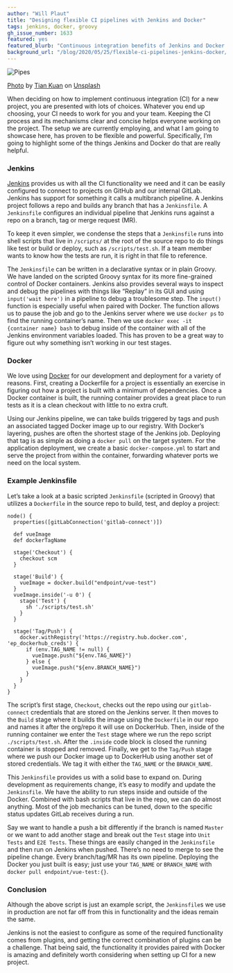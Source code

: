 ```yaml
---
author: "Will Plaut"
title: "Designing flexible CI pipelines with Jenkins and Docker"
tags: jenkins, docker, groovy
gh_issue_number: 1633
featured: yes
featured_blurb: "Continuous integration benefits of Jenkins and Docker for your team"
background_url: "/blog/2020/05/25/flexible-ci-pipelines-jenkins-docker/pipes.jpg"
---
```


![Pipes](/blog/2020/05/25/flexible-ci-pipelines-jenkins-docker/pipes.jpg)

[Photo](https://unsplash.com/photos/9AxFJaNySB8) by [Tian Kuan](https://unsplash.com/@realaxer) on [Unsplash](https://unsplash.com/)

When deciding on how to implement continuous integration (CI) for a new project, you are presented with lots of choices. Whatever you end up choosing, your CI needs to work for you and your team. Keeping the CI process and its mechanisms clear and concise helps everyone working on the project. The setup we are currently employing, and what I am going to showcase here, has proven to be flexible and powerful. Specifically, I’m going to highlight some of the things Jenkins and Docker do that are really helpful.

### Jenkins

[Jenkins](https://www.jenkins.io/) provides us with all the CI functionality we need and it can be easily configured to connect to projects on GitHub and our internal GitLab. Jenkins has support for something it calls a multibranch pipeline. A Jenkins project follows a repo and builds any branch that has a `Jenkinsfile`. A `Jenkinsfile` configures an individual pipeline that Jenkins runs against a repo on a branch, tag or merge request (MR).

To keep it even simpler, we condense the steps that a `Jenkinsfile` runs into shell scripts that live in `/scripts/` at the root of the source repo to do things like test or build or deploy, such as `/scripts/test.sh`. If a team member wants to know how the tests are run, it is right in that file to reference.

The `Jenkinsfile` can be written in a declarative syntax or in plain Groovy. We have landed on the scripted Groovy syntax for its more fine-grained control of Docker containers. Jenkins also provides several ways to inspect and debug the pipelines with things like “Replay” in its GUI and using `input('wait here')` in a pipeline to debug a troublesome step. The `input()` function is especially useful when paired with Docker. The function allows us to pause the job and go to the Jenkins server where we use `docker ps` to find the running container’s name. Then we use `docker exec -it {container name} bash` to debug inside of the container with all of the Jenkins environment variables loaded. This has proven to be a great way to figure out why something isn’t working in our test stages.

### Docker

We love using [Docker](https://www.docker.com/) for our development and deployment for a variety of reasons. First, creating a Dockerfile for a project is essentially an exercise in figuring out how a project is built with a minimum of dependencies. Once a Docker container is built, the running container provides a great place to run tests as it is a clean checkout with little to no extra cruft.

Using our Jenkins pipeline, we can take builds triggered by tags and push an associated tagged Docker image up to our registry. With Docker’s layering, pushes are often the shortest stage of the Jenkins job. Deploying that tag is as simple as doing a `docker pull` on the target system. For the application deployment, we create a basic `docker-compose.yml` to start and serve the project from within the container, forwarding whatever ports we need on the local system.

### Example Jenkinsfile

Let’s take a look at a basic scripted `Jenkinsfile` (scripted in Groovy) that utilizes a `Dockerfile` in the source repo to build, test, and deploy a project:

```nohighlight
node() {
  properties([gitLabConnection('gitlab-connect')])

  def vueImage
  def dockerTagName
 
  stage('Checkout') {
    checkout scm
  }

  stage('Build') {
    vueImage = docker.build("endpoint/vue-test")
  }
  vueImage.inside('-u 0') {
    stage('Test') {
      sh './scripts/test.sh'
    }
  }

  stage('Tag/Push') {
    docker.withRegistry('https://registry.hub.docker.com', 'ep_dockerhub_creds') {
      if (env.TAG_NAME != null) {
        vueImage.push("${env.TAG_NAME}")
      } else {
        vueImage.push("${env.BRANCH_NAME}")
      }
    }
  }
}
```

The script’s first stage, `Checkout`, checks out the repo using our `gitlab-connect` credentials that are stored on the Jenkins server. It then moves to the `Build` stage where it builds the image using the `Dockerfile` in our repo and names it after the org/repo it will use on DockerHub. Then, inside of the running container we enter the `Test` stage where we run the repo script `./scripts/test.sh`. After the `.inside` code block is closed the running container is stopped and removed. Finally, we get to the `Tag/Push` stage where we push our Docker image up to DockerHub using another set of stored credentials. We tag it with either the `TAG_NAME` or the `BRANCH_NAME`.

This `Jenkinsfile` provides us with a solid base to expand on. During development as requirements change, it’s easy to modify and update the `Jenkinsfile`. We have the ability to run steps inside and outside of the Docker. Combined with bash scripts that live in the repo, we can do almost anything. Most of the job mechanics can be tuned, down to the specific status updates GitLab receives during a run.

Say we want to handle a push a bit differently if the branch is named `Master` or we want to add another stage and break out the `Test` stage into `Unit Tests` and `E2E Tests`. These things are easily changed in the `Jenkinsfile` and then run on Jenkins when pushed. There’s no need to merge to see the pipeline change. Every branch/​tag/​MR has its own pipeline. Deploying the Docker you just built is easy; just use your `TAG_NAME` or `BRANCH_NAME` with `docker pull endpoint/vue-test:{}`.

### Conclusion

Although the above script is just an example script, the `Jenkinsfile`s we use in production are not far off from this in functionality and the ideas remain the same.

Jenkins is not the easiest to configure as some of the required functionality comes from plugins, and getting the correct combination of plugins can be a challenge. That being said, the functionality it provides paired with Docker is amazing and definitely worth considering when setting up CI for a new project.
